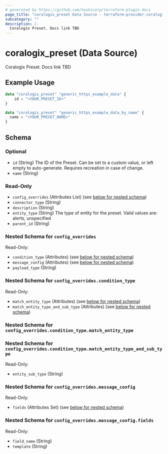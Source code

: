 ```yaml
---
# generated by https://github.com/hashicorp/terraform-plugin-docs
page_title: "coralogix_preset Data Source - terraform-provider-coralogix"
subcategory: ""
description: |-
  Coralogix Preset. Docs link TBD
---
```


# coralogix_preset (Data Source)

Coralogix Preset. Docs link TBD

## Example Usage

```terraform
data "coralogix_preset" "generic_https_example_data" {
    id = "<YOUR_PRESET_ID>"
}

data "coralogix_preset" "generic_https_example_data_by_name" {
  name = "<YOUR_PRESET_NAME>"
}
```

<!-- schema generated by tfplugindocs -->
## Schema

### Optional

- `id` (String) The ID of the Preset. Can be set to a custom value, or left empty to auto-generate. Requires recreation in case of change.
- `name` (String)

### Read-Only

- `config_overrides` (Attributes List) (see [below for nested schema](#nestedatt--config_overrides))
- `connector_type` (String)
- `description` (String)
- `entity_type` (String) The type of entity for the preset. Valid values are: alerts, unspecified
- `parent_id` (String)

<a id="nestedatt--config_overrides"></a>
### Nested Schema for `config_overrides`

Read-Only:

- `condition_type` (Attributes) (see [below for nested schema](#nestedatt--config_overrides--condition_type))
- `message_config` (Attributes) (see [below for nested schema](#nestedatt--config_overrides--message_config))
- `payload_type` (String)

<a id="nestedatt--config_overrides--condition_type"></a>
### Nested Schema for `config_overrides.condition_type`

Read-Only:

- `match_entity_type` (Attributes) (see [below for nested schema](#nestedatt--config_overrides--condition_type--match_entity_type))
- `match_entity_type_and_sub_type` (Attributes) (see [below for nested schema](#nestedatt--config_overrides--condition_type--match_entity_type_and_sub_type))

<a id="nestedatt--config_overrides--condition_type--match_entity_type"></a>
### Nested Schema for `config_overrides.condition_type.match_entity_type`


<a id="nestedatt--config_overrides--condition_type--match_entity_type_and_sub_type"></a>
### Nested Schema for `config_overrides.condition_type.match_entity_type_and_sub_type`

Read-Only:

- `entity_sub_type` (String)



<a id="nestedatt--config_overrides--message_config"></a>
### Nested Schema for `config_overrides.message_config`

Read-Only:

- `fields` (Attributes Set) (see [below for nested schema](#nestedatt--config_overrides--message_config--fields))

<a id="nestedatt--config_overrides--message_config--fields"></a>
### Nested Schema for `config_overrides.message_config.fields`

Read-Only:

- `field_name` (String)
- `template` (String)
